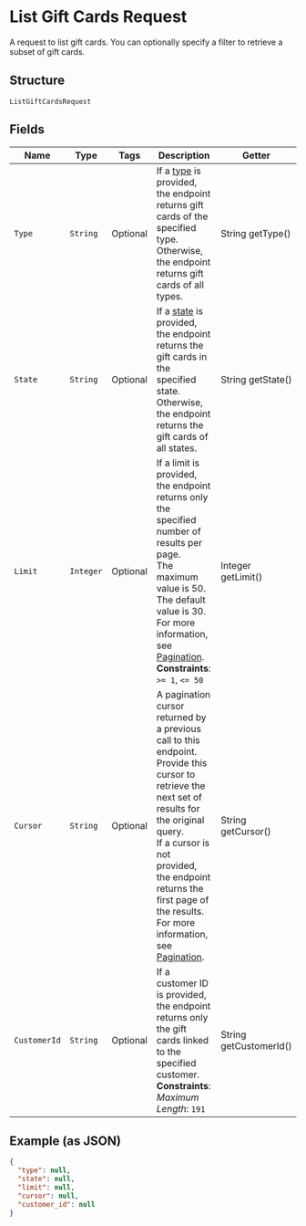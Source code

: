 
# List Gift Cards Request

A request to list gift cards. You can optionally specify a filter to retrieve a subset of
gift cards.

## Structure

`ListGiftCardsRequest`

## Fields

| Name | Type | Tags | Description | Getter |
|  --- | --- | --- | --- | --- |
| `Type` | `String` | Optional | If a [type](../../doc/models/gift-card-type.md) is provided, the endpoint returns gift cards of the specified type.<br>Otherwise, the endpoint returns gift cards of all types. | String getType() |
| `State` | `String` | Optional | If a [state](../../doc/models/gift-card-status.md) is provided, the endpoint returns the gift cards in the specified state.<br>Otherwise, the endpoint returns the gift cards of all states. | String getState() |
| `Limit` | `Integer` | Optional | If a limit is provided, the endpoint returns only the specified number of results per page.<br>The maximum value is 50. The default value is 30.<br>For more information, see [Pagination](https://developer.squareup.com/docs/working-with-apis/pagination).<br>**Constraints**: `>= 1`, `<= 50` | Integer getLimit() |
| `Cursor` | `String` | Optional | A pagination cursor returned by a previous call to this endpoint.<br>Provide this cursor to retrieve the next set of results for the original query.<br>If a cursor is not provided, the endpoint returns the first page of the results.<br>For more information, see [Pagination](https://developer.squareup.com/docs/working-with-apis/pagination). | String getCursor() |
| `CustomerId` | `String` | Optional | If a customer ID is provided, the endpoint returns only the gift cards linked to the specified customer.<br>**Constraints**: *Maximum Length*: `191` | String getCustomerId() |

## Example (as JSON)

```json
{
  "type": null,
  "state": null,
  "limit": null,
  "cursor": null,
  "customer_id": null
}
```

